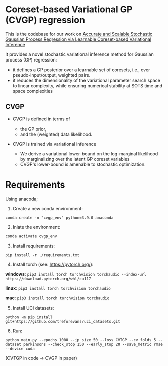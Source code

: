 # Coreset-based Variational GP (CVGP) regression

This is the codebase for our work on [Accurate and Scalable Stochastic Gaussian Process Regression via Learnable Coreset-based Variational Inference]()

It provides a novel stochastic variational inference method for Gaussian process (GP) regression:
  - it defines a GP posterior over a learnable set of coresets, i.e., over pseudo-input/output, weighted pairs.
  - it reduces the dimensionality of the variational parameter search space to linear complexity, while ensuring numerical stability at SOTS time and space complexities

## CVGP

- CVGP is defined in terms of
  - the GP prior,
  - and the (weighted) data likelihood.

- CVGP is trained via variational inference
  - We derive a variational lower-bound on the log-marginal likelihood by marginalizing over the latent GP coreset variables
  - CVGP's lower-bound is amenable to stochastic optimization.

# Requirements

Using anacoda;

1. Create a new conda environment:

`conda create -n "cvgp_env" python=3.9.0 anaconda`

2. Iniate the environment:

`conda activate cvgp_env`

3. Install requirements:

`pip install -r ./requirements.txt`

4. Install torch (see: https://pytorch.org/):

__windows__: `pip3 install torch torchvision torchaudio --index-url https://download.pytorch.org/whl/cu117`


__linux__: `pip3 install torch torchvision torchaudio`


__mac__: `pip3 install torch torchvision torchaudio`

5. Install UCI datasets:

`python -m pip install git+https://github.com/treforevans/uci_datasets.git`

6. Run:

`python main.py --epochs 1000 --ip_size 50 --loss CVTGP --cv_folds 5 --dataset parkinsons --check_stop 150 --early_stop 20 --save_metric rmse --device cuda`

(CVTGP in code -> CVGP in paper)